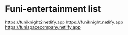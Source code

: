 # Funi-entertainment list
https://funiknight2.netlify.app
https://funiknight.netlify.app
https://funispacecompany.netlify.app
